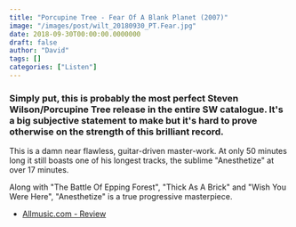 ```yaml
---
title: "Porcupine Tree - Fear Of A Blank Planet (2007)"
image: "/images/post/wilt_20180930_PT.Fear.jpg"
date: 2018-09-30T00:00:00.0000000
draft: false
author: "David"
tags: []
categories: ["Listen"]
---
```

### Simply put, this is probably the most perfect Steven Wilson/Porcupine Tree release in the entire SW catalogue. It's a big subjective statement to make but it's hard to prove otherwise on the strength of this brilliant record.

 This is a damn near flawless, guitar-driven master-work. At only 50 minutes long it still boasts one of his longest tracks, the sublime "Anesthetize" at over 17 minutes. 

 Along with "The Battle Of Epping Forest", "Thick As A Brick" and "Wish You Were Here", "Anesthetize" is a true progressive masterpiece.

-  [Allmusic.com - Review](https://www.allmusic.com/album/fear-of-a-blank-planet-mw0000481460)